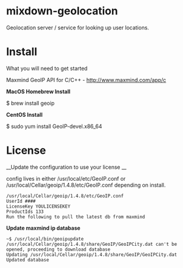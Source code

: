 mixdown-geolocation
===================

Geolocation server / service for looking up user locations.

Install
=======

What you will need to get started

Maxmind GeoIP API for C/C++ - http://www.maxmind.com/app/c

__MacOS Homebrew Install__

$ brew install geoip

__CentOS Install__

$ sudo yum install GeoIP-devel.x86_64


License
=======

__Update the configuration to use your license __

config lives in either /usr/local/etc/GeoIP.conf or /usr/local/Cellar/geoip/1.4.8/etc/GeoIP.conf depending on install.

```
/usr/local/Cellar/geoip/1.4.8/etc/GeoIP.conf
UserId ####
LicenseKey YOULICENSEKEY
ProductIds 133
Run the following to pull the latest db from maxmind
```

__Update maxmind ip database__

```
~$ /usr/local/bin/geoipupdate
/usr/local/Cellar/geoip/1.4.8/share/GeoIP/GeoIPCity.dat can't be opened, proceeding to download database
Updating /usr/local/Cellar/geoip/1.4.8/share/GeoIP/GeoIPCity.dat
Updated database
```
